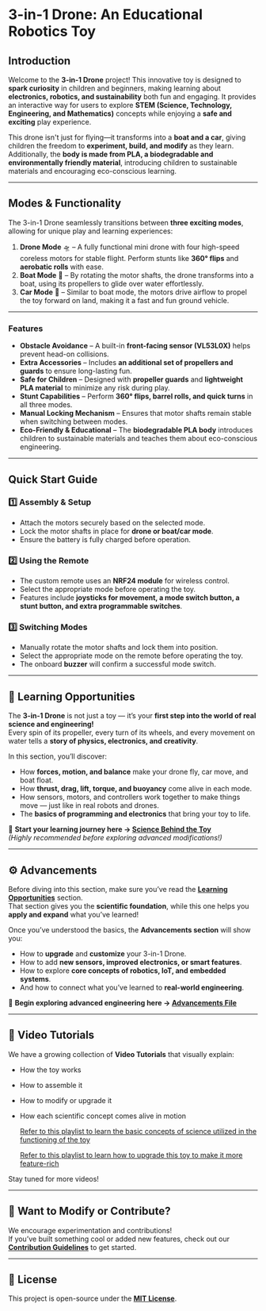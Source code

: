 # 3-in-1 Drone: An Educational Robotics Toy

## Introduction
Welcome to the **3-in-1 Drone** project! This innovative toy is designed to **spark curiosity** in children and beginners, making learning about **electronics, robotics, and sustainability** both fun and engaging. It provides an interactive way for users to explore **STEM (Science, Technology, Engineering, and Mathematics)** concepts while enjoying a **safe and exciting** play experience.

This drone isn't just for flying—it transforms into a **boat and a car**, giving children the freedom to **experiment, build, and modify** as they learn. Additionally, the **body is made from PLA, a biodegradable and environmentally friendly material**, introducing children to sustainable materials and encouraging eco-conscious learning.

---

## Modes & Functionality
The 3-in-1 Drone seamlessly transitions between **three exciting modes**, allowing for unique play and learning experiences:

1. **Drone Mode** 🛸 – A fully functional mini drone with four high-speed coreless motors for stable flight. Perform stunts like **360° flips** and **aerobatic rolls** with ease.  
2. **Boat Mode** 🚤 – By rotating the motor shafts, the drone transforms into a boat, using its propellers to glide over water effortlessly.  
3. **Car Mode** 🚗 – Similar to boat mode, the motors drive airflow to propel the toy forward on land, making it a fast and fun ground vehicle.

---

### Features
- **Obstacle Avoidance** – A built-in **front-facing sensor (VL53L0X)** helps prevent head-on collisions.  
- **Extra Accessories** – Includes **an additional set of propellers and guards** to ensure long-lasting fun.  
- **Safe for Children** – Designed with **propeller guards** and **lightweight PLA material** to minimize any risk during play.  
- **Stunt Capabilities** – Perform **360° flips, barrel rolls, and quick turns** in all three modes.  
- **Manual Locking Mechanism** – Ensures that motor shafts remain stable when switching between modes.  
- **Eco-Friendly & Educational** – The **biodegradable PLA body** introduces children to sustainable materials and teaches them about eco-conscious engineering.

---

## Quick Start Guide
### 1️⃣ Assembly & Setup
- Attach the motors securely based on the selected mode.  
- Lock the motor shafts in place for **drone or boat/car mode**.  
- Ensure the battery is fully charged before operation.

### 2️⃣ Using the Remote
- The custom remote uses an **NRF24 module** for wireless control.  
- Select the appropriate mode before operating the toy.  
- Features include **joysticks for movement, a mode switch button, a stunt button, and extra programmable switches**.

### 3️⃣ Switching Modes
- Manually rotate the motor shafts and lock them into position.  
- Select the appropriate mode on the remote before operating the toy.  
- The onboard **buzzer** will confirm a successful mode switch.

---

## 🧠 Learning Opportunities
The **3-in-1 Drone** is not just a toy — it’s your **first step into the world of real science and engineering!**  
Every spin of its propeller, every turn of its wheels, and every movement on water tells a **story of physics, electronics, and creativity**.

In this section, you’ll discover:
- How **forces, motion, and balance** make your drone fly, car move, and boat float.  
- How **thrust, drag, lift, torque, and buoyancy** come alive in each mode.  
- How sensors, motors, and controllers work together to make things move — just like in real robots and drones.  
- The **basics of programming and electronics** that bring your toy to life.

📘 **Start your learning journey here → [Science Behind the Toy](SCIENCE_BEHIND_THE_TOY.md)**  
*(Highly recommended before exploring advanced modifications!)*

---

## ⚙️ Advancements
Before diving into this section, make sure you’ve read the **[Learning Opportunities](#🧠-learning-opportunities)** section.  
That section gives you the **scientific foundation**, while this one helps you **apply and expand** what you’ve learned!

Once you’ve understood the basics, the **Advancements section** will show you:
- How to **upgrade** and **customize** your 3-in-1 Drone.  
- How to add **new sensors, improved electronics, or smart features**.  
- How to explore **core concepts of robotics, IoT, and embedded systems**.  
- And how to connect what you’ve learned to **real-world engineering**.

🔧 **Begin exploring advanced engineering here → [Advancements File](ADVANCEMENTS.md)**

---

## 🎥 Video Tutorials
We have a growing collection of **Video Tutorials** that visually explain:
- How the toy works  
- How to assemble it  
- How to modify or upgrade it  
- How each scientific concept comes alive in motion

    [Refer to this playlist to learn the basic concepts of science utilized in the functioning of the toy](https://www.youtube.com/playlist?list=PLTJ5CnqshtICHtiyqywuteb9mMofDSvrk)

    [Refer to this playlist to learn how to upgrade this toy to make it more feature-rich](https://www.youtube.com/playlist?list=PLTJ5CnqshtICjiJ5V5KsPY_q3sDnV09eV)

Stay tuned for more videos!

---

## 🤝 Want to Modify or Contribute?
We encourage experimentation and contributions!  
If you’ve built something cool or added new features, check out our **[Contribution Guidelines](CONTRIBUTING.md)** to get started.

---

## 📜 License
This project is open-source under the **[MIT License](LICENSE)**.
